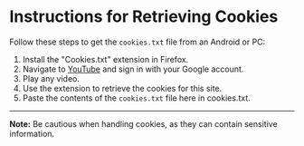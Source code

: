 # Instructions for Retrieving Cookies

Follow these steps to get the `cookies.txt` file from an Android or PC:

1. Install the "Cookies.txt" extension in Firefox.
2. Navigate to [YouTube](https://youtube.com) and sign in with your Google account.
3. Play any video.
4. Use the extension to retrieve the cookies for this site.
5. Paste the contents of the `cookies.txt` file here in cookies.txt.

---

**Note:** Be cautious when handling cookies, as they can contain sensitive information.

